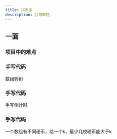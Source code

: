 ```yaml
---
title: 拼多多
description: 公司面经
---
```


## 一面

### 项目中的难点

### 手写代码

数组转树

### 手写代码

手写倒计时

### 手写代码

一个数组有不同硬币，给一个k，最少几枚硬币能大于k
